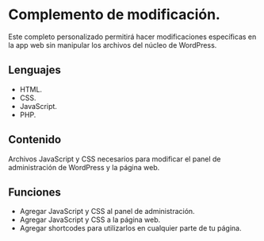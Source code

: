 # Complemento de modificación. 

Este completo personalizado permitirá hacer modificaciones específicas en la app web sin manipular los archivos del núcleo de WordPress.

## Lenguajes

* HTML.
* CSS.
* JavaScript.
* PHP.

## Contenido 

Archivos JavaScript y CSS necesarios para modificar el panel de administración de WordPress y la página web.  

## Funciones

* Agregar JavaScript y CSS al panel de administración. 
* Agregar JavaScript y CSS a la página web.   
* Agregar shortcodes para utilizarlos en cualquier parte de tu página. 


